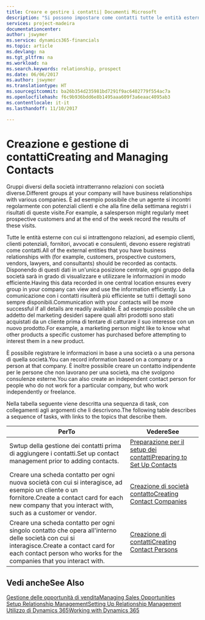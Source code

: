 ```yaml
---
title: Creare e gestire i contatti| Documenti Microsoft
description: "Si possono impostare come contatti tutte le entità esterne con cui si ha una relazione d'affari, ad esempio prospetti, clienti, fornitori e consulenti."
services: project-madeira
documentationcenter: 
author: jswymer
ms.service: dynamics365-financials
ms.topic: article
ms.devlang: na
ms.tgt_pltfrm: na
ms.workload: na
ms.search.keywords: relationship, prospect
ms.date: 06/06/2017
ms.author: jswymer
ms.translationtype: HT
ms.sourcegitcommit: ba26b354d235981bd7291f9ac6402779f554ac7a
ms.openlocfilehash: f6c9b936bdd6e8b1495aaa609f3a6eaac4095ab3
ms.contentlocale: it-it
ms.lasthandoff: 11/10/2017

---
```

# <a name="creating-and-managing-contacts"></a><span data-ttu-id="f702f-103">Creazione e gestione di contatti</span><span class="sxs-lookup"><span data-stu-id="f702f-103">Creating and Managing Contacts</span></span>
<span data-ttu-id="f702f-104">Gruppi diversi della società intratterranno relazioni con società diverse.</span><span class="sxs-lookup"><span data-stu-id="f702f-104">Different groups at your company will have business relationships with various companies.</span></span> <span data-ttu-id="f702f-105">È ad esempio possibile che un agente si incontri regolarmente con potenziali clienti e che alla fine della settimana registri i risultati di queste visite.</span><span class="sxs-lookup"><span data-stu-id="f702f-105">For example, a salesperson might regularly meet prospective customers and at the end of the week record the results of these visits.</span></span>

<span data-ttu-id="f702f-106">Tutte le entità esterne con cui si intrattengono relazioni, ad esempio clienti, clienti potenziali, fornitori, avvocati e consulenti, devono essere registrati come contatti.</span><span class="sxs-lookup"><span data-stu-id="f702f-106">All of the external entities that you have business relationships with (for example, customers, prospective customers, vendors, lawyers, and consultants) should be recorded as contacts.</span></span> <span data-ttu-id="f702f-107">Disponendo di questi dati in un'unica posizione centrale, ogni gruppo della società sarà in grado di visualizzare e utilizzare le informazioni in modo efficiente.</span><span class="sxs-lookup"><span data-stu-id="f702f-107">Having this data recorded in one central location ensures every group in your company can view and use the information efficiently.</span></span> <span data-ttu-id="f702f-108">La comunicazione con i contatti risulterà più efficiente se tutti i dettagli sono sempre disponibili.</span><span class="sxs-lookup"><span data-stu-id="f702f-108">Communication with your contacts will be more successful if all details are readily available.</span></span> <span data-ttu-id="f702f-109">È ad esempio possibile che un addetto del marketing desideri sapere quali altri prodotti sono stati acquistati da un cliente prima di tentare di catturare il suo interesse con un nuovo prodotto.</span><span class="sxs-lookup"><span data-stu-id="f702f-109">For example, a marketing person might like to know what other products a specific customer has purchased before attempting to interest them in a new product.</span></span>

<span data-ttu-id="f702f-110">È possibile registrare le informazioni in base a una società o a una persona di quella società.</span><span class="sxs-lookup"><span data-stu-id="f702f-110">You can record information based on a company or a person at that company.</span></span> <span data-ttu-id="f702f-111">È inoltre possibile creare un contatto indipendente per le persone che non lavorano per una società, ma che svolgono consulenze esterne.</span><span class="sxs-lookup"><span data-stu-id="f702f-111">You can also create an independent contact person for people who do not work for a particular company, but who work independently or freelance.</span></span>

<span data-ttu-id="f702f-112">Nella tabella seguente viene descritta una sequenza di task, con collegamenti agli argomenti che li descrivono.</span><span class="sxs-lookup"><span data-stu-id="f702f-112">The following table describes a sequence of tasks, with links to the topics that describe them.</span></span>

| <span data-ttu-id="f702f-113">Per</span><span class="sxs-lookup"><span data-stu-id="f702f-113">To</span></span> | <span data-ttu-id="f702f-114">Vedere</span><span class="sxs-lookup"><span data-stu-id="f702f-114">See</span></span> |
| --- | --- |
| <span data-ttu-id="f702f-115">Swtup della gestione dei contatti prima di aggiungere i contatti.</span><span class="sxs-lookup"><span data-stu-id="f702f-115">Set up contact management prior to adding contacts.</span></span> |[<span data-ttu-id="f702f-116">Preparazione per il setup dei contatti</span><span class="sxs-lookup"><span data-stu-id="f702f-116">Preparing to Set Up Contacts</span></span>](marketing-setup-contacts.md) |
| <span data-ttu-id="f702f-117">Creare una scheda contatto per ogni nuova società con cui si interagisce, ad esempio un cliente o un fornitore.</span><span class="sxs-lookup"><span data-stu-id="f702f-117">Create a contact card for each new company that you interact with, such as a customer or vendor.</span></span> |[<span data-ttu-id="f702f-118">Creazione di società contatto</span><span class="sxs-lookup"><span data-stu-id="f702f-118">Creating Contact Companies</span></span>](marketing-create-contact-companies.md) |
| <span data-ttu-id="f702f-119">Creare una scheda contatto per ogni singolo contatto che opera all'interno delle società con cui si interagisce.</span><span class="sxs-lookup"><span data-stu-id="f702f-119">Create a contact card for each contact person who works for the companies that you interact with.</span></span> |[<span data-ttu-id="f702f-120">Creazione di contatti</span><span class="sxs-lookup"><span data-stu-id="f702f-120">Creating Contact Persons</span></span>](marketing-create-contact-persons.md) |

## <a name="see-also"></a><span data-ttu-id="f702f-121">Vedi anche</span><span class="sxs-lookup"><span data-stu-id="f702f-121">See Also</span></span>
[<span data-ttu-id="f702f-122">Gestione delle opportunità di vendita</span><span class="sxs-lookup"><span data-stu-id="f702f-122">Managing Sales Opportunities</span></span>](marketing-manage-sales-opportunities.md)  
[<span data-ttu-id="f702f-123">Setup Relationship Management</span><span class="sxs-lookup"><span data-stu-id="f702f-123">Setting Up Relationship Management</span></span>](marketing-setup-marketing.md)  
[<span data-ttu-id="f702f-124">Utilizzo di Dynamics 365</span><span class="sxs-lookup"><span data-stu-id="f702f-124">Working with Dynamics 365</span></span>](ui-work-product.md)  

